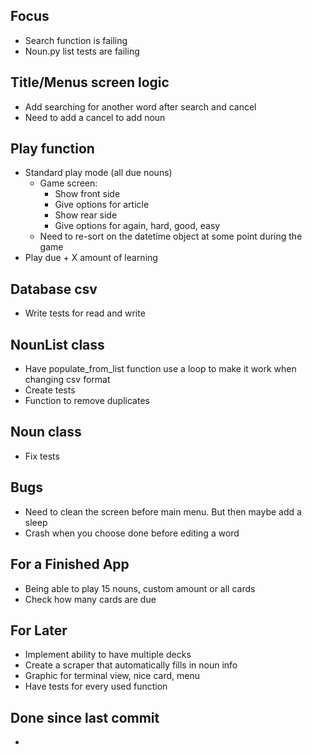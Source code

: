 ## Focus
- Search function is failing
- Noun.py list tests are failing

## Title/Menus screen logic
- Add searching for another word after search and cancel
- Need to add a cancel to add noun

## Play function
- Standard play mode (all due nouns)
    - Game screen:
        - Show front side
        - Give options for article
        - Show rear side
        - Give options for again, hard, good, easy
    - Need to re-sort on the datetime object at some point during the game
- Play due + X amount of learning

## Database csv 
- Write tests for read and write

## NounList class
- Have populate_from_list function use a loop to make it work when changing csv format
- Create tests
- Function to remove duplicates

## Noun class
- Fix tests

## Bugs
- Need to clean the screen before main menu. But then maybe add a sleep
- Crash when you choose done before editing a word

## For a Finished App
- Being able to play 15 nouns, custom amount or all cards
- Check how many cards are due


## For Later
- Implement ability to have multiple decks
- Create a scraper that automatically fills in noun info
- Graphic for terminal view, nice card, menu
- Have tests for every used function

## Done since last commit
- 